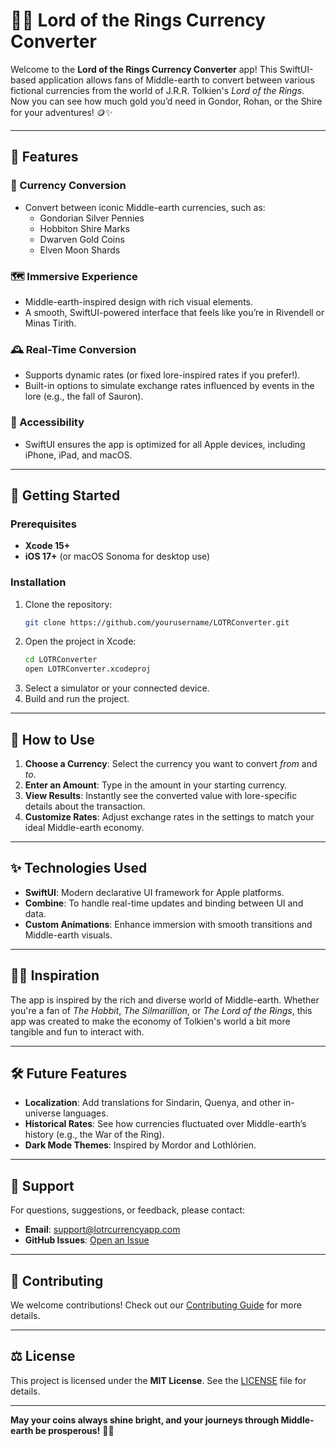 # 🧙‍♂️ Lord of the Rings Currency Converter

Welcome to the **Lord of the Rings Currency Converter** app! This SwiftUI-based application allows fans of Middle-earth to convert between various fictional currencies from the world of J.R.R. Tolkien's *Lord of the Rings*. Now you can see how much gold you’d need in Gondor, Rohan, or the Shire for your adventures! 🪙✨

---

## 📜 Features

### 🔄 Currency Conversion
- Convert between iconic Middle-earth currencies, such as:
  - Gondorian Silver Pennies
  - Hobbiton Shire Marks
  - Dwarven Gold Coins
  - Elven Moon Shards

### 🗺️ Immersive Experience
- Middle-earth-inspired design with rich visual elements.
- A smooth, SwiftUI-powered interface that feels like you’re in Rivendell or Minas Tirith.

### 🕰️ Real-Time Conversion
- Supports dynamic rates (or fixed lore-inspired rates if you prefer!).
- Built-in options to simulate exchange rates influenced by events in the lore (e.g., the fall of Sauron).

### 🌟 Accessibility
- SwiftUI ensures the app is optimized for all Apple devices, including iPhone, iPad, and macOS.

---

## 🚀 Getting Started

### Prerequisites
- **Xcode 15+**
- **iOS 17+** (or macOS Sonoma for desktop use)

### Installation
1. Clone the repository:
   ```bash
   git clone https://github.com/yourusername/LOTRConverter.git
   ```
2. Open the project in Xcode:
   ```bash
   cd LOTRConverter
   open LOTRConverter.xcodeproj
   ```
3. Select a simulator or your connected device.
4. Build and run the project.

---

## 🧰 How to Use
1. **Choose a Currency**: Select the currency you want to convert *from* and *to*.
2. **Enter an Amount**: Type in the amount in your starting currency.
3. **View Results**: Instantly see the converted value with lore-specific details about the transaction.
4. **Customize Rates**: Adjust exchange rates in the settings to match your ideal Middle-earth economy.

---

## ✨ Technologies Used
- **SwiftUI**: Modern declarative UI framework for Apple platforms.
- **Combine**: To handle real-time updates and binding between UI and data.
- **Custom Animations**: Enhance immersion with smooth transitions and Middle-earth visuals.

---

## 🧙‍♂️ Inspiration

The app is inspired by the rich and diverse world of Middle-earth. Whether you're a fan of *The Hobbit*, *The Silmarillion*, or *The Lord of the Rings*, this app was created to make the economy of Tolkien's world a bit more tangible and fun to interact with.

---

## 🛠️ Future Features
- **Localization**: Add translations for Sindarin, Quenya, and other in-universe languages.
- **Historical Rates**: See how currencies fluctuated over Middle-earth’s history (e.g., the War of the Ring).
- **Dark Mode Themes**: Inspired by Mordor and Lothlórien.

---

## 📧 Support

For questions, suggestions, or feedback, please contact:
- **Email**: support@lotrcurrencyapp.com
- **GitHub Issues**: [Open an Issue](https://github.com/yourusername/LOTRConverter/issues)

---

## 🌟 Contributing

We welcome contributions! Check out our [Contributing Guide](CONTRIBUTING.md) for more details.

---

## ⚖️ License

This project is licensed under the **MIT License**. See the [LICENSE](LICENSE.md) file for details.

---

**May your coins always shine bright, and your journeys through Middle-earth be prosperous!** 🧝‍♀️
